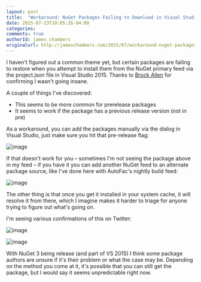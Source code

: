 ```yaml
---
layout: post
title:  "Workaround: NuGet Packages Failing to Download in Visual Studio 2015 RTM"
date: 2015-07-23T10:05:26-04:00
categories:
comments: true
authorId: james_chambers
originalurl: http://jameschambers.com/2015/07/workaround-nuget-packages-failing-to-download-in-visual-studio-2015-rtm/
---
```


I haven't figured out a common theme yet, but certain packages are failing to restore when you attempt to install them from the NuGet primary feed via the project.json file in Visual Studio 2015. Thanks to [Brock Allen][1] for confirming I wasn't going insane.

A couple of things I've discovered:

* This seems to be more common for prerelease packages
* It seems to work if the package has a previous release version (not in pre)

As a workaround, you can add the packages manually via the dialog in Visual Studio, just make sure you hit that pre-release flag:

![image][2]

If that doesn't work for you – sometimes I'm not seeing the package above in my feed – if you have it you can add another NuGet feed to an alternate package source, like I've done here with AutoFac's nightly build feed:

![image][3]

The other thing is that once you get it installed in your system cache, it will resolve it from there, which I imagine makes it harder to triage for anyone trying to figure out what's going on.

I'm seeing various confirmations of this on Twitter:

![image][4]

![image][5]

With NuGet 3 being release (and part of VS 2015) I think some package authors are unsure if it's their problem or what the case may be. Depending on the method you come at it, it's possible that you can still get the package, but I would say it seems unpredictable right now.

[1]: https://twitter.com/BrockLAllen
[2]: http://jameschambers.com/wp-content/uploads/2015/07/image3.png "image"
[3]: http://jameschambers.com/wp-content/uploads/2015/07/image_thumb1.png "image"
[4]: http://jameschambers.com/wp-content/uploads/2015/07/image5.png "image"
[5]: http://jameschambers.com/wp-content/uploads/2015/07/image6.png "image"
  
